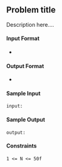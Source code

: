 ## **Problem title**

Description here....

#### **Input Format**

-

#### **Output Format**

- 

#### **Sample Input**
    input: 

#### **Sample Output**
    output:

#### **Constraints**
    1 <= N <= 50f